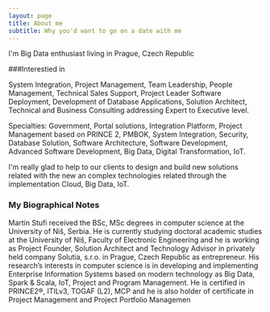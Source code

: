 ```yaml
---
layout: page
title: About me
subtitle: Why you'd want to go on a date with me
---
```


I'm Big Data enthusiast living in Prague, Czech Republic


###Interestied in

System Integration, Project Management, Team Leadership, People Management, Technical Sales Support, Project Leader Software Deployment, Development of Database Applications, Solution Architect, Technical and Business Consulting addressing Expert to Executive level.

Specialties: Government, Portal solutions, Integration Platform, Project Management based on PRINCE 2, PMBOK, System Integration, Security, Database Solution, Software Architecture, Software Development, Advanced Software Development, Big Data, Digital Transformation, IoT.

I'm really glad to help to our clients to design and build new solutions related with the new an complex technologies related through the implementation Cloud, Big Data, IoT.

### My Biographical Notes

Martin Stufi received the BSc, MSc degrees in computer science at the University of Niš, Serbia. He is currently studying doctoral academic studies at the University of Niš, Faculty of Electronic Engineering and he is working as Project Founder, Solution Architect and Technology Advisor in privately held company Solutia, s.r.o. in Prague, Czech Republic as entrepreneur. His research’s interests in computer science is in developing and implementing Enterprise Information Systems based on modern technology as Big Data, Spark & Scala, IoT, Project and Program Management. He is certified in PRINCE2®, ITILv3, TOGAF (L2), MCP and he is also holder of certificate in Project Management and Project Portfolio Managemen
